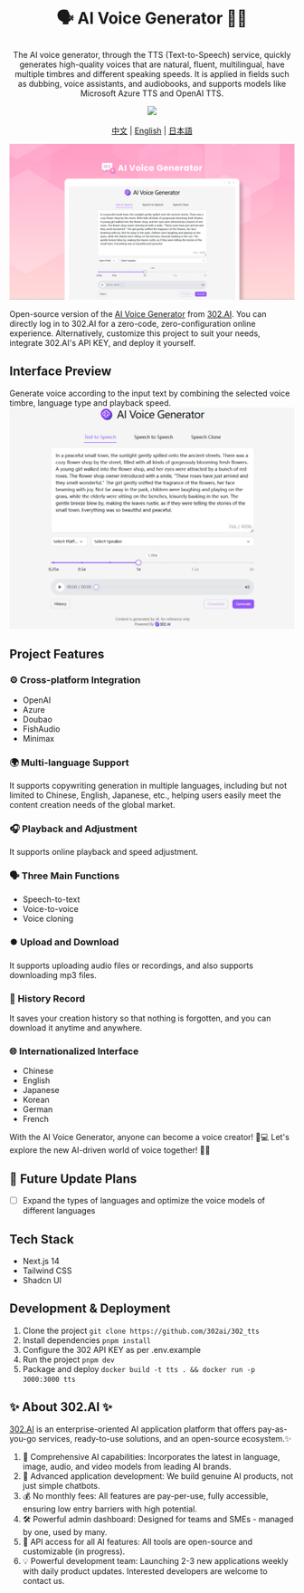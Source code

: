 # <p align="center">🗣️ AI Voice Generator 🚀✨</p>

<p align="center">The AI voice generator, through the TTS (Text-to-Speech) service, quickly generates high-quality voices that are natural, fluent, multilingual, have multiple timbres and different speaking speeds. It is applied in fields such as dubbing, voice assistants, and audiobooks, and supports models like Microsoft Azure TTS and OpenAI TTS.</p>

<p align="center"><a href="https://302.ai/en/tools/tts/" target="blank"><img src="https://file.302ai.cn/gpt/imgs/github/302_badge.png" /></a></p >

<p align="center"><a href="README_zh.md">中文</a> | <a href="README.md">English</a> | <a href="README_ja.md">日本語</a></p>

![Interface Preview](docs/语音生成器en.png)

Open-source version of the [AI Voice Generator](https://302.ai/en/tools/tts/) from [302.AI](https://302.ai).
You can directly log in to 302.AI for a zero-code, zero-configuration online experience.
Alternatively, customize this project to suit your needs, integrate 302.AI's API KEY, and deploy it yourself.

## Interface Preview
Generate voice according to the input text by combining the selected voice timbre, language type and playback speed.
![Interface Preview](docs/语音生成2.png)

## Project Features
### ⚙️ Cross-platform Integration
- OpenAI
- Azure
- Doubao
- FishAudio
- Minimax
### 🌍 Multi-language Support
It supports copywriting generation in multiple languages, including but not limited to Chinese, English, Japanese, etc., helping users easily meet the content creation needs of the global market.
### 🎧 Playback and Adjustment
It supports online playback and speed adjustment.
### 🗣️ Three Main Functions
- Speech-to-text
- Voice-to-voice
- Voice cloning
### ⏺️ Upload and Download
It supports uploading audio files or recordings, and also supports downloading mp3 files.
### 📂 History Record
It saves your creation history so that nothing is forgotten, and you can download it anytime and anywhere.
### 🌐 Internationalized Interface
- Chinese
- English
- Japanese
-  Korean
- German
- French

With the AI Voice Generator, anyone can become a voice creator! 🎉💻 Let's explore the new AI-driven world of voice together! 🌟🚀

## 🚩 Future Update Plans 
- [ ] Expand the types of languages and optimize the voice models of different languages

## Tech Stack
- Next.js 14
- Tailwind CSS
- Shadcn UI

## Development & Deployment
1. Clone the project `git clone https://github.com/302ai/302_tts`
2. Install dependencies `pnpm install`
3. Configure the 302 API KEY as per .env.example
4. Run the project `pnpm dev`
5. Package and deploy `docker build -t tts . && docker run -p 3000:3000 tts`


## ✨ About 302.AI ✨
[302.AI](https://302.ai) is an enterprise-oriented AI application platform that offers pay-as-you-go services, ready-to-use solutions, and an open-source ecosystem.✨
1. 🧠 Comprehensive AI capabilities: Incorporates the latest in language, image, audio, and video models from leading AI brands.
2. 🚀 Advanced application development: We build genuine AI products, not just simple chatbots.
3. 💰 No monthly fees: All features are pay-per-use, fully accessible, ensuring low entry barriers with high potential.
4. 🛠 Powerful admin dashboard: Designed for teams and SMEs - managed by one, used by many.
5. 🔗 API access for all AI features: All tools are open-source and customizable (in progress).
6. 💡 Powerful development team: Launching 2-3 new applications weekly with daily product updates. Interested developers are welcome to contact us.
